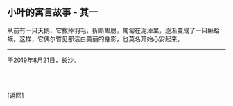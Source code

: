 ## 小叶的寓言故事 - 其一

从前有一只天鹅，它拔掉羽毛，折断翅膀，匍匐在泥淖里，逐渐变成了一只癞蛤蟆。这样，它偶尔瞥见那洁白美丽的身影，也莫名开始心安起来。

------

于2019年8月21日，长沙。

<br>

<br>

[[返回]](../../../sites/proses/历史文件.md)
